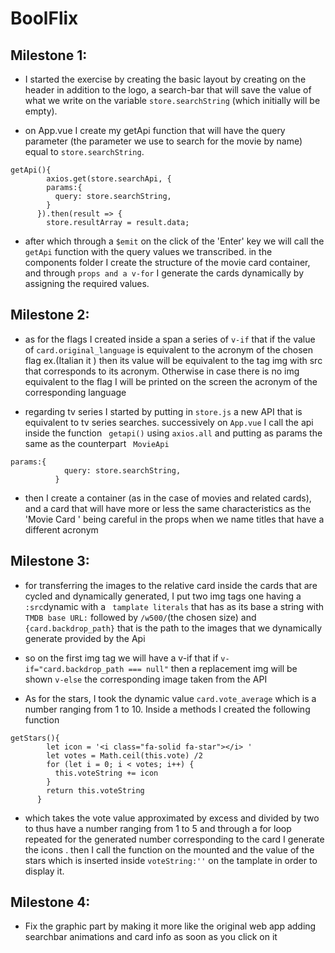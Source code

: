 # **BoolFlix**

## **Milestone 1**:  
- I started the exercise by creating the basic layout by creating on the header in addition to the logo, a search-bar that will save the value of what we write on the variable `store.searchString` (which initially will be empty).

- on App.vue I create my getApi function that will have the query parameter (the parameter we use to search for the movie by name) equal to `store.searchString`.
```
getApi(){
        axios.get(store.searchApi, {
        params:{
          query: store.searchString,
        }
      }).then(result => {
        store.resultArray = result.data;
```

- after which through a `$emit` on the click of the 'Enter' key we will call the `getApi` function with the query values we transcribed. 
in the components folder I create the structure of the movie card container, and through `props and a v-for` I generate the cards dynamically by assigning the required values.

## **Milestone 2**:
- as for the flags I created inside a span a series of `v-if` that if the value of `card.original_language` is equivalent to the acronym of the chosen flag ex.(Italian it ) then its value will be equivalent to the tag img with src that corresponds to its acronym. Otherwise in case there is no img equivalent to the flag I will be printed on the screen the acronym of the corresponding language

- regarding tv series I started by putting in `store.js` a new API that is equivalent to tv series searches. successively on ``App.vue`` I call the api inside the function `` getapi()`` using `axios.all` and putting as params the same as the counterpart `` MovieApi`` 

```
params:{
            query: store.searchString,
          }
```
- then I create a container (as in the case of movies and related cards), and a card that will have more or less the same characteristics as the 'Movie Card ' being careful in the props when we name titles that have a different acronym 

## **Milestone 3**:
- for transferring the images to the relative card inside the cards that are cycled and dynamically generated, I put two img tags one having a `` :src ``dynamic with a `` tamplate literals`` that has as its base a string with `` TMDB base URL:`` followed by `` /w500/ ``(the chosen size) and ``{card.backdrop_path}`` that is the path to the images that we dynamically generate provided by the Api 

- so on the first img tag we will have a v-if that if
``v-if="card.backdrop_path === null"`` then a replacement img will be shown `v-else` the corresponding image taken from the API

- As for the stars, I took the dynamic value `card.vote_average` which is a number ranging from 1 to 10.
Inside a methods I created the following function 
```
getStars(){
        let icon = '<i class="fa-solid fa-star"></i> '
        let votes = Math.ceil(this.vote) /2
        for (let i = 0; i < votes; i++) {
          this.voteString += icon
        }
        return this.voteString
      }
```
- which takes the vote value approximated by excess and divided by two to thus have a number ranging from 1 to 5 and through a for loop repeated for the generated number corresponding to the card I generate the icons . then I call the function on the mounted and the value of the stars which is inserted inside `voteString:''` on the tamplate in order to display it.

## **Milestone 4**:
- Fix the graphic part by making it more like the original web app 
adding searchbar animations and card info as soon as you click on it 
